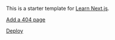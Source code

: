 This is a starter template for [Learn Next.js](https://nextjs.org/learn).

[Add a 404 page](https://nextjs.org/learn/basics/dynamic-routes/dynamic-routes-details)

[Deploy](https://nextjs.org/learn/basics/deploying-nextjs-app/github)
